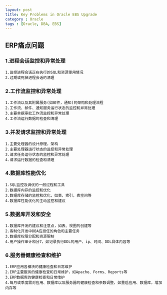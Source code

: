 ```yaml
---
layout: post
title: Key Problems in Oracle EBS Upgrade
category : Oracle
tags : [Oracle, DBA, EBS]
---
```


## ERP痛点问题

### 1.进程会话监控和异常处理

	1.监控进程会话正在执行的SQL和资源使用情况
	2.过期或死掉进程会话的清理


### 2.工作流监控和异常处理

	1.工作流以及其附属服务(如邮件，通知)的架构和处理流程
	2.工作流、邮件、通知服务运行状态的监控和异常处理
	3.主要单据审批工作流监控和异常处理
	4.工作流运行数据的检查和清理


### 3.并发请求监控和异常处理

	1.主要处理器的设计原理，架构
	2.主要处理器运行状态的监控和异常处理
	3.请求任务运行状态的监控和异常处理
	4.请求运行数据的检查和清理


### 4.数据库性能优化

	1.SQL监控及调优的一般过程和工具
	2.数据库内存的监控和优化
	3.数据库存储的监控和优化，如表，索引，表空间等
	4.数据库性能优化的主动监控和建议


### 5.数据库开发和安全

	1.数据库开发的建议和注意点，如表、视图的创建等
	2.客制化开发中DBA应担任的角色和主要任务
	3.数据库权限分配和资源限制
	4.用户操作审计和分7，如记录执行DDL的用户、ip、时间、DDL具体内容等


### 6.服务器健康检查和维护

	1.ERP应用各模块的健康检查和日常维护
	2.ERP主要服务的健康检查和日常维护，如Apache、Forms、Reports等
	3.ERP数据库的健康检查和日常维护
	4.每月或季度需对应用、数据库以及服务器的健康检查和参数调整，如重启应用、数据库，增加内存等
